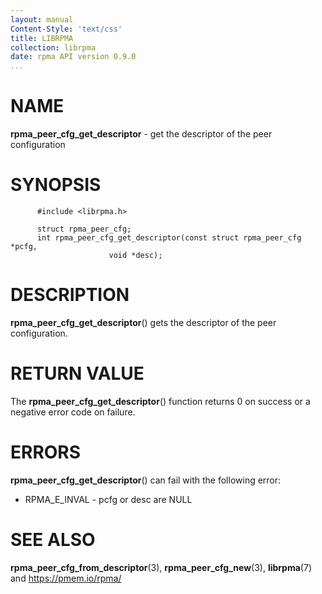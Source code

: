 ```yaml
---
layout: manual
Content-Style: 'text/css'
title: LIBRPMA
collection: librpma
date: rpma API version 0.9.0
...
```


[comment]: <> (SPDX-License-Identifier: BSD-3-Clause)
[comment]: <> (Copyright 2020, Intel Corporation)

NAME
====

**rpma\_peer\_cfg\_get\_descriptor** - get the descriptor of the peer
configuration

SYNOPSIS
========

          #include <librpma.h>

          struct rpma_peer_cfg;
          int rpma_peer_cfg_get_descriptor(const struct rpma_peer_cfg *pcfg,
                          void *desc);

DESCRIPTION
===========

**rpma\_peer\_cfg\_get\_descriptor**() gets the descriptor of the peer
configuration.

RETURN VALUE
============

The **rpma\_peer\_cfg\_get\_descriptor**() function returns 0 on success
or a negative error code on failure.

ERRORS
======

**rpma\_peer\_cfg\_get\_descriptor**() can fail with the following
error:

-   RPMA\_E\_INVAL - pcfg or desc are NULL

SEE ALSO
========

**rpma\_peer\_cfg\_from\_descriptor**(3), **rpma\_peer\_cfg\_new**(3),
**librpma**(7) and https://pmem.io/rpma/
